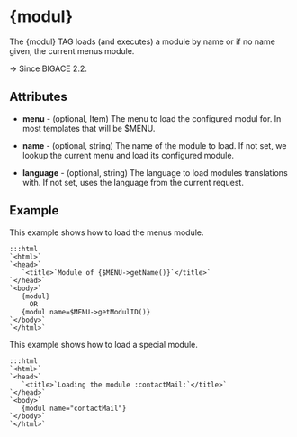 # {modul}

The {modul} TAG loads (and executes) a module by name or if no name given, the current menus module.

-> Since BIGACE 2.2.

## Attributes


*  **menu** - (optional, Item)
    The menu to load the configured modul for. In most templates that will be $MENU.

*  **name** - (optional, string)
    The name of the module to load. If not set, we lookup the current menu and load its configured module.

*  **language** - (optional, string)
    The language to load modules translations with. If not set, uses the language from the current request.


## Example

This example shows how to load the menus module.

	:::html
	`<html>`
	`<head>`
	   `<title>`Module of {$MENU->getName()}`</title>`
	`</head>`
	`<body>`
	   {modul}
	     OR 
	   {modul name=$MENU->getModulID()}
	`</body>`
	`</html>`


This example shows how to load a special module.

	:::html
	`<html>`
	`<head>`
	   `<title>`Loading the module :contactMail:`</title>`
	`</head>`
	`<body>`
	   {modul name="contactMail"}
	`</body>`
	`</html>`

